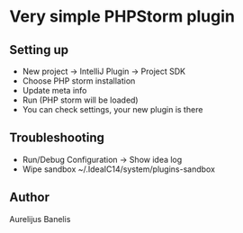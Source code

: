 Very simple PHPStorm plugin
===========================

Setting up
----------

* New project -> IntelliJ Plugin -> Project SDK
 * Choose PHP storm installation
* Update meta info
* Run (PHP storm will be loaded)
 * You can check settings, your new plugin is there

Troubleshooting
---------------

* Run/Debug Configuration -> Show idea log 
* Wipe sandbox ~/.IdeaIC14/system/plugins-sandbox

Author
------
Aurelijus Banelis